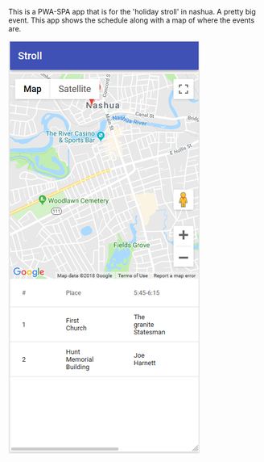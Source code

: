 This is a PWA-SPA app that is for the 'holiday stroll' in nashua. A pretty big event. This app shows the schedule along with a map of where the events are.

![App with a map](main.png)